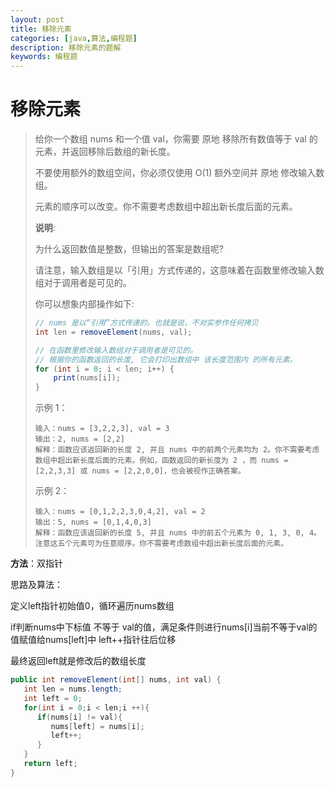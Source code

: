 ```yaml
---
layout: post
title: 移除元素
categories: [java,算法,编程题]
description: 移除元素的题解
keywords: 编程题
---
```


# 移除元素

>给你一个数组 nums 和一个值 val，你需要 原地 移除所有数值等于 val 的元素，并返回移除后数组的新长度。
>
>不要使用额外的数组空间，你必须仅使用 O(1) 额外空间并 原地 修改输入数组。
>
>元素的顺序可以改变。你不需要考虑数组中超出新长度后面的元素。
>
> 
>
>**说明**:
>
>为什么返回数值是整数，但输出的答案是数组呢?
>
>请注意，输入数组是以「引用」方式传递的，这意味着在函数里修改输入数组对于调用者是可见的。
>
>你可以想象内部操作如下:
>
>```java
>// nums 是以“引用”方式传递的。也就是说，不对实参作任何拷贝
>int len = removeElement(nums, val);
>
>// 在函数里修改输入数组对于调用者是可见的。
>// 根据你的函数返回的长度, 它会打印出数组中 该长度范围内 的所有元素。
>for (int i = 0; i < len; i++) {
>    print(nums[i]);
>}
>```
>
>示例 1：
>
>```text
>输入：nums = [3,2,2,3], val = 3
>输出：2, nums = [2,2]
>解释：函数应该返回新的长度 2, 并且 nums 中的前两个元素均为 2。你不需要考虑数组中超出新长度后面的元素。例如，函数返回的新长度为 2 ，而 nums = [2,2,3,3] 或 nums = [2,2,0,0]，也会被视作正确答案。
>```
>
>示例 2：
>
>```text
>输入：nums = [0,1,2,2,3,0,4,2], val = 2
>输出：5, nums = [0,1,4,0,3]
>解释：函数应该返回新的长度 5, 并且 nums 中的前五个元素为 0, 1, 3, 0, 4。注意这五个元素可为任意顺序。你不需要考虑数组中超出新长度后面的元素。
>```

**方法**：双指针

思路及算法：

定义left指针初始值0，循环遍历nums数组

if判断nums中下标值 不等于 val的值，满足条件则进行nums[i]当前不等于val的值赋值给nums[left]中 left++指针往后位移

最终返回left就是修改后的数组长度

```java
public int removeElement(int[] nums, int val) {
   int len = nums.length;
   int left = 0;
   for(int i = 0;i < len;i ++){
      if(nums[i] != val){
         nums[left] = nums[i];
         left++;
      }
   }
   return left;
}
```

